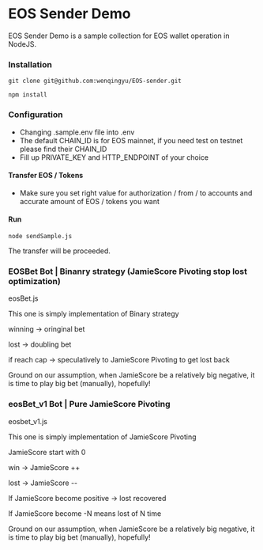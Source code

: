 # EOS Sender Demo
EOS Sender Demo is a sample collection for EOS wallet operation in NodeJS.


### Installation

`git clone git@github.com:wenqingyu/EOS-sender.git`

`npm install`

### Configuration
- Changing .sample.env file into .env
- The default CHAIN_ID is for EOS mainnet, if you need test on testnet please find their CHAIN_ID
- Fill up PRIVATE_KEY and HTTP_ENDPOINT of your choice



#### Transfer EOS / Tokens
- Make sure you set right value for authorization / from / to accounts and accurate amount of EOS / tokens you want

#### Run
`node sendSample.js`

The transfer will be proceeded.



### EOSBet Bot | Binanry strategy (JamieScore Pivoting stop lost optimization)
eosBet.js

This one is simply implementation of Binary strategy

winning -> oringinal bet

lost -> doubling bet
 
if reach cap -> speculatively to JamieScore Pivoting to get lost back
 
Ground on our assumption, when JamieScore be a relatively big negative, it is time to play big bet (manually), hopefully!
 




 ### eosBet_v1 Bot | Pure JamieScore Pivoting
 eosbet_v1.js

 This one is simply implementation of JamieScore Pivoting
 
 JamieScore start with 0
 
 win -> JamieScore ++
 
 lost -> JamieScore --
 
 If JamieScore become positive -> lost recovered
 
 If JamieScore become -N means lost of N time
 
 Ground on our assumption, when JamieScore be a relatively big negative, it is time to play big bet (manually), hopefully!
 
